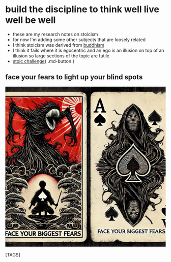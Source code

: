 
# build the discipline to think well live well be well

- these are my research notes on stoicism
- for now I'm adding some other subjects that are loosely related
- I think stoicism was derived from [buddhism](https://shanenull.com/buddhism/)
- I think it fails where it is egocentric and an ego is an illusion on top of an illusion so large sections of the topic are futile
- [stoic challenge](challenge.md){ .md-button }

## face your fears to light up your blind spots

![fears](images/fears.webp)

[TAGS]
